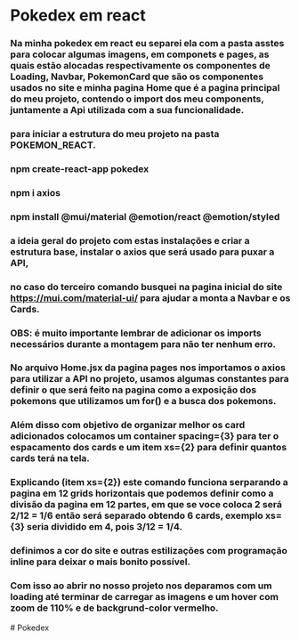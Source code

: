 # Pokedex em react

### Na minha pokedex em react eu separei ela com a pasta asstes para colocar algumas imagens, em componets e pages, as quais estão alocadas respectivamente os componentes de Loading, Navbar, PokemonCard que são os componentes usados no site e minha pagina Home que é a pagina principal do meu projeto, contendo o import dos meu components, juntamente a Api utilizada com a sua funcionalidade.

### para iniciar a estrutura do meu projeto na pasta POKEMON_REACT.

### npm create-react-app pokedex

### npm i axios

### npm install @mui/material @emotion/react @emotion/styled

### a ideia geral do projeto com estas instalações e criar a estrutura base, instalar o axios que será usado para puxar a API,

### no caso do terceiro comando busquei na pagina inicial do site https://mui.com/material-ui/ para ajudar a monta a Navbar e os Cards.

### OBS: é muito importante lembrar de adicionar os imports necessários durante a montagem para não ter nenhum erro.

### No arquivo Home.jsx da pagina pages nos importamos o axios para utilizar a API no projeto, usamos algumas constantes para definir o que será feito na pagina como a exposição dos pokemons que utilizamos um for() e a busca dos pokemons.

### Além disso com objetivo de organizar melhor os card adicionados colocamos um container spacing={3} para ter o espacamento dos cards e um item xs={2} para definir quantos cards terá na tela.

### Explicando (item xs={2}) este comando funciona serparando a pagina em 12 grids horizontais que podemos definir como a divisão da pagina em 12 partes, em que se voce coloca 2 será 2/12 = 1/6 então será separado obtendo 6 cards, exemplo xs={3} seria dividido em 4, pois 3/12 = 1/4.

### definimos a cor do site e outras estilizações com programação inline para deixar o mais bonito possível.

### Com isso ao abrir no nosso projeto nos deparamos com um loading até terminar de carregar as imagens e um hover com zoom de 110% e de backgrund-color vermelho.


#   P o k e d e x  
 